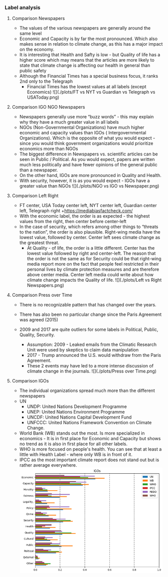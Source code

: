 ### Label analysis

1. Comparison Newspapers
    + The values of the various newspapers are generally around the same level
    + Economic and Capacity is by far the most pronounced. Which also makes sense in relation to climate change, as this has a major impact on the economy. 
    + It is interesting that Health and Safty is low - but Quality of life has a higher score which may means that the articles are more likely to state that climate change is affecting our health in general than public safety    
    + Although the Financial Times has a special business focus, it ranks 2nd only to the Telegraph 
      + Financial Times has the lowest values at all labels (except Economics)
   ![](./plots/FT vs NYT vs Guardian vs Telegraph vs USAToday.png)

2. Comparison IGO NGO Newspapers
   + Newspapers generally use more “buzz words” - this may explain why they have a much greater value in all labels 
   + NGOs (Non-Governmental Organizations) have much higher economic and capacity values than IGOs ( Intergovernmental Organizations). Which is the opposite of what you would expect - since you would think government organizations would prioritize economics more than NGOs
   + The biggest difference in Newspapers vs. scientific articles can be seen in Public / Political. As you would expect, papers are written much less politically and have fewer opinions of the general public than a newspaper.
   + On the other hand, IGOs are more pronounced in Quality and Health.
   + With security, however, it is as you would expect - IGOs have a greater value than NGOs
![](./plots/NGO vs IGO vs Newspaper.png)

3. Comparison Left Right
    + FT center, USA Today center left, NYT center left, Guardian center left, Telegraph right
      +https://mediabiasfactcheck.com/
   + With the economic label, the order is as expected - the highest values from the right, then center before center-left
   + In the case of security, which refers among other things to “threats to the nation”, the order is also plausible. Right-wing media have the lowest value, followed by center. Center left sees climate change as the greatest threat.
     + At Quality - of life, the order is a little different. Center has the lowest value followed by right and center-left. The reason that the order is not the same as for Security could be that right-wing media report more on the fact that people feel restricted in their personal lives by climate protection measures and are therefore above center media. Center left media could write about how climate change impacts the Quality of life.
![](./plots/Left vs Right Newspapers.png)

4. Comparison Press over Time
   + There is no recognizable pattern that has changed over the years. 
   + There has also been no particular change since the Paris Agreement was agreed (2015)

   + 2009 and 2017 are quite outliers for some labels in Political, Public, Quality, Security.
     + Assumption: 2009 - Leaked emails from the Climatic Research Unit were used by skeptics to claim data manipulation
     + 2017 - Trump announced the U.S. would withdraw from the Paris Agreement.
     + These 2 events may have led to a more intense discussion of climate change in the journals.
![](./plots/Press over Time.png)
5. Comparison IGOs
   + The individual organizations spread much more than the different newspapers
   + UN
     + UNDP: United Nations Development Programme
     + UNEP: United Nations Environment Programme
     + UNCDF: United Nations Capital Development Fund
     + UNFCCC: United Nations Framework Convention on Climate Change.
   + World Bank (WB) stands out the most. Is more specialized in economics - It is in first place for Economic and Capacity but shows no trend as it is also in first place for all other labels.
   + WHO is more focused on people's health. You can see that at least a little with Health Label - where only WB is in front of it.
   + IPCC as the most important climate report does not stand out but is rather average everywhere.
![](./plots/IGOs.png)

